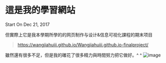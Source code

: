 # 這是我的學習網站

Start On Dec 21, 2017

但實際上它是我本學期所學的的网页制作与设计&信息可视化課程的期末项目
> https://wangjiahuiii.github.io/Wangjiahuiii.github.io-finalproject/

雖然還有很多不足，但是我的確花了很多精力與時間努力把它做好。^ ^
![image](http://ximg.tuxi.com.cn/wshenmepicurl/uploads/allimg/160803/21-160P3233923-50.jpg)
